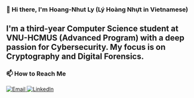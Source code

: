 ### 👋 Hi there, I'm Hoang-Nhut Ly (Lý Hoàng Nhựt in Vietnamese)

I'm a third-year Computer Science student at **VNU-HCMUS (Advanced Program)** with a deep passion for Cybersecurity. My focus is on **Cryptography** and **Digital Forensics**.
---

### 📫 How to Reach Me

<p align="left">
  <a href="mailto:nhut6653@gmail.com">
    <img alt="Email" src="https://img.shields.io/badge/Email-nhut6653@gmail.com-blue?style=flat-square&logo=gmail">
  </a>
  <a href="https://www.linkedin.com/in/hoangnhutly">
    <img alt="LinkedIn" src="https://img.shields.io/badge/LinkedIn-hoangnhutly-blue?style=flat-square&logo=linkedin">
  </a>
</p>
